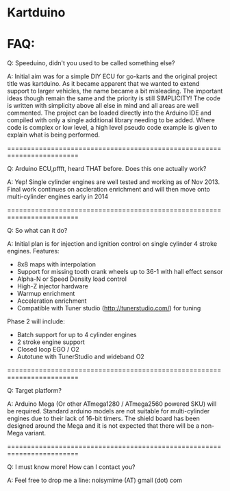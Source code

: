 Kartduino
=========

FAQ:
=========

Q: Speeduino, didn't you used to be called something else?

A: Initial aim was for a simple DIY ECU for go-karts and the original project title was kartduino. As it became apparent that we wanted to extend support to larger vehicles, the name became a bit misleading.
The important ideas though remain the same and the priority is still SIMPLICITY! The code is written with simplicity above all else in mind and all areas are well commented. The project can be loaded directly into the Arduino IDE and compiled with only a single additional library needing to be added. Where code is complex or low level, a high level pseudo code example is given to explain what is being performed. 

========================================================================

Q: Arduino ECU,pffft, heard THAT before. Does this one actually work?

A: Yep! Single cylinder engines are well tested and working as of Nov 2013. Final work continues on accleration enrichment and will then move onto multi-cylinder engines early in 2014

========================================================================

Q: So what can it do?

A: Initial plan is for injection and ignition control on single cylinder 4 stroke engines. 
Features:
* 8x8 maps with interpolation
* Support for missing tooth crank wheels up to 36-1 with hall effect sensor
* Alpha-N or Speed Density load control
* High-Z injector hardware
* Warmup enrichment
* Acceleration enrichment
* Compatible with Tuner studio (http://tunerstudio.com/) for tuning

Phase 2 will include:
* Batch support for up to 4 cylinder engines
* 2 stroke engine support
* Closed loop EGO / O2 
* Autotune with TunerStudio and wideband O2

========================================================================

Q: Target platform?

A: Arduino Mega (Or other ATmega1280 / ATmega2560 powered SKU) will be required. Standard arduino models are not suitable for multi-cylinder engines due to their lack of 16-bit timers. The shield board has been designed around the Mega and it is not expected that there will be a non-Mega variant. 

========================================================================

Q: I must know more! How can I contact you?

A: Feel free to drop me a line: noisymime (AT) gmail (dot) com
